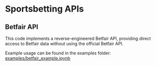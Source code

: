 # Sportsbetting APIs

## Betfair API
This code implements a reverse-engineered Betfair API, providing direct access to Betfair data without using the official Betfair API.

Example usage can be found in the examples folder: [examples/betfair_example.ipynb](examples/betfair_example.ipynb)

